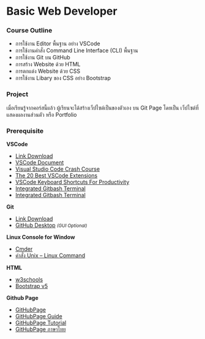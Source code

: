 # Basic Web Developer 

### Course Outline
- การใช้งาน Editor พื้นฐาน อย่าง VSCode
- การใช้งานคำสั่ง Command Line Interface (CLI) พื้นฐาน
- การใช้งาน Git บน GitHub
- การสร้าง Website ด้วย HTML
- การตกแต่ง Website ด้วย CSS
- การใช้งาน Libary ของ CSS อย่าง Bootstrap

### Project

เมื่อเรียนรู้จากคอร์สนี้แล้ว ผู้เรียนจะได้สร้างเว็ปไซต์เป็นของตัวเอง บน Git Page โดยเป็น เว็ปไซต์ที่แสดงผลงานส่วนตัว หรือ Portfolio

### Prerequisite

**VSCode**
- [Link Download](https://code.visualstudio.com/)
- [VSCode Document](https://code.visualstudio.com/docs/introvideos/basics)
- [Visual Studio Code Crash Course](https://www.youtube.com/watch?v=WPqXP_kLzpo)
- [The 20 Best VSCode  Extensions](https://x-team.com/blog/best-vscode-extensions/)
- [VSCode Keyboard Shortcuts For Productivity](https://www.youtube.com/watch?v=Xa5EU-qAv-I)
- [Integrated Gitbash Terminal](https://code.visualstudio.com/docs/editor/integrated-terminal)
- [Integrated Gitbash Terminal](https://stackoverflow.com/questions/42606837/how-do-i-use-bash-on-windows-from-the-visual-studio-code-integrated-terminal)

**Git**
- [Link Download](https://git-scm.com/downloads)
- [GitHub Desktop](https://desktop.github.com/) *<small>(GUI Optional)</small>*

**Linux Console for Window**
- [Cmder](https://cmder.net/)
- [คำสั่ง Unix – Linux Command](https://saixiii.com/unix-linux-command/)

**HTML**
- [w3schools](https://www.w3schools.com/)
- [Bootstrap v5](https://v5.getbootstrap.com/)

**Github Page**

- [GitHubPage](https://pages.github.com/)
- [GitHubPage Guide](https://guides.github.com/features/pages/)
- [GitHubPage Tutorial](https://docs.github.com/en/free-pro-team@latest/github/working-with-github-pages/getting-started-with-github-pages)
- [GitHubPage ภาษาไทย](https://devahoy.com/blog/2017/02/how-to-host-website-on-github-pages/)